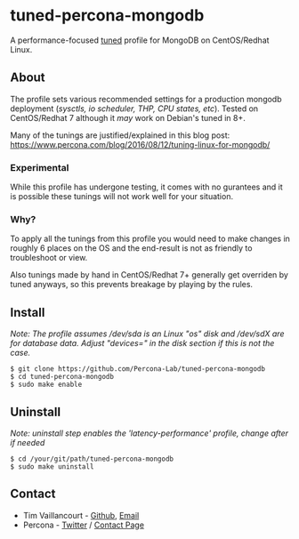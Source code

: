# tuned-percona-mongodb
A performance-focused [tuned](https://access.redhat.com/documentation/en-US/Red_Hat_Enterprise_Linux/7/html/Power_Management_Guide/Tuned.html) profile for MongoDB on CentOS/Redhat Linux.

## About
The profile sets various recommended settings for a production mongodb deployment (*sysctls, io scheduler, THP, CPU states, etc*). Tested on CentOS/Redhat 7 although it *may* work on Debian's tuned in 8+.

Many of the tunings are justified/explained in this blog post: https://www.percona.com/blog/2016/08/12/tuning-linux-for-mongodb/

### Experimental
While this profile has undergone testing, it comes with no gurantees and it is possible these tunings will not work well for your situation.

### Why?
To apply all the tunings from this profile you would need to make changes in roughly 6 places on the OS and the end-result is not as friendly to troubleshoot or view.

Also tunings made by hand in CentOS/Redhat 7+ generally get overriden by tuned anyways, so this prevents breakage by playing by the rules.

## Install
*Note: The profile assumes /dev/sda is an Linux "os" disk and /dev/sdX are for database data. Adjust "devices=" in the disk section if this is not the case.*

```
$ git clone https://github.com/Percona-Lab/tuned-percona-mongodb
$ cd tuned-percona-mongodb
$ sudo make enable
```

## Uninstall
*Note: uninstall step enables the 'latency-performance' profile, change after if needed*
```
$ cd /your/git/path/tuned-percona-mongodb
$ sudo make uninstall
```

## Contact
- Tim Vaillancourt - [Github](https://github.com/timvaillancourt), [Email](mailto:tim.vaillancourt@percona.com)
- Percona - [Twitter](https://twitter.com/Percona) / [Contact Page](https://www.percona.com/about-percona/contact)
